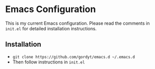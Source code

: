# Emacs Configuration

This is my current Emacs configuration.  Please read the comments in
`init.el` for detailed installation instructions.

## Installation

- `git clone https://github.com/gordyt/emacs.d ~/.emacs.d`
- Then follow instructions in `init.el`



